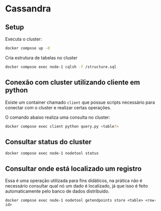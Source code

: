 # Cassandra

## Setup

Executa o cluster:

```sh
docker compose up -d
```

Cria estrutura de tabelas no cluster

```sh
docker compose exec node-1 cqlsh -f /structure.sql
```

## Conexão com cluster utilizando cliente em python

Existe um container chamado `client` que possue scripts necessário para conectar com o cluster e realizar certas operações. 

O comando abaixo realiza uma consulta no cluster:

```sh
docker compose exec client python query.py <table?>
```

## Consultar status do cluster

```
docker compose exec node-1 nodetool status
```

## Consultar onde está localizado um registro

Essa é uma operação utilizada para fins didáticos, na prática não é necessário consultar qual nó um dado é localizado, já que isso é feito automaticamente pelo banco de dados distribuido.

```
docker compose exec node-1 nodetool getendpoints store <table> <row-id>
```

